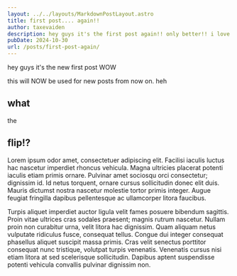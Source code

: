 ```yaml
---
layout: ../../layouts/MarkdownPostLayout.astro
title: first post.... again!!
author: taxevaiden
description: hey guys it's the first post again!! only better!! i love markdown
pubDate: 2024-10-30
url: /posts/first-post-again/
---
```


hey guys it's the new first post WOW

this will NOW be used for new posts from now on. heh

## what

the

## flip!?

Lorem ipsum odor amet, consectetuer adipiscing elit. Facilisi iaculis luctus hac nascetur imperdiet rhoncus vehicula. Magna ultricies placerat potenti iaculis etiam primis ornare. Pulvinar amet sociosqu orci consectetur; dignissim id. Id netus torquent, ornare cursus sollicitudin donec elit duis. Mauris dictumst nostra nascetur molestie tortor primis integer. Augue feugiat fringilla dapibus pellentesque ac ullamcorper litora faucibus.

Turpis aliquet imperdiet auctor ligula velit fames posuere bibendum sagittis. Proin vitae ultrices cras sodales praesent; magnis rutrum nascetur. Nullam proin non curabitur urna, velit litora hac dignissim. Quam aliquam netus vulputate ridiculus fusce, consequat tellus. Congue dui integer consequat phasellus aliquet suscipit massa primis. Cras velit senectus porttitor consequat nunc tristique, volutpat turpis venenatis. Venenatis cursus nisi etiam litora at sed scelerisque sollicitudin. Dapibus aptent suspendisse potenti vehicula convallis pulvinar dignissim non.